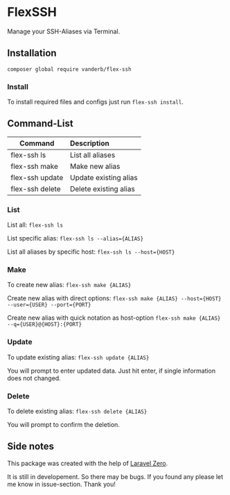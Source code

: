 # FlexSSH

Manage your SSH-Aliases via Terminal.

## Installation

`composer global require vanderb/flex-ssh`

### Install

To install required files and configs just run `flex-ssh install`.

## Command-List

| Command         | Description           |
| --------------- | :-------------------- |
| flex-ssh ls     | List all aliases      |
| flex-ssh make   | Make new alias        |
| flex-ssh update | Update existing alias |
| flex-ssh delete | Delete existing alias |

### List

List all: `flex-ssh ls`

List specific alias: `flex-ssh ls --alias={ALIAS}`

List all aliases by specific host: `flex-ssh ls --host={HOST}`

### Make

To create new alias: `flex-ssh make {ALIAS}`

Create new alias with direct options: `flex-ssh make {ALIAS} --host={HOST} --user={USER} --port={PORT}`

Create new alias with quick notation as host-option `flex-ssh make {ALIAS} --q={USER}@{HOST}:{PORT}`

### Update

To update existing alias: `flex-ssh update {ALIAS}`

You will prompt to enter updated data. Just hit enter, if single information does not changed.

### Delete

To delete existing alias: `flex-ssh delete {ALIAS}`

You will prompt to confirm the deletion.

## Side notes

This package was created with the help of [Laravel Zero](https://laravel-zero.com/).

It is still in developement. So there may be bugs. If you found any please let me know in issue-section. Thank you!
